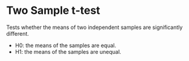 # Two Sample t-test

Tests whether the means of two independent samples are significantly different.

* H0: the means of the samples are equal.
* H1: the means of the samples are unequal.
